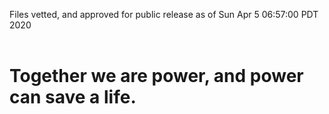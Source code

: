Files vetted, and approved for public release as of Sun Apr  5 06:57:00 PDT 2020<br><br><h1>Together we are power, and power can save a life.</h1>
